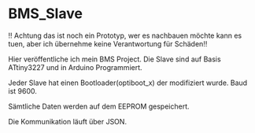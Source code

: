 # BMS_Slave
!! Achtung das ist noch ein Prototyp, wer es nachbauen möchte kann es tuen, aber ich übernehme keine Verantwortung für Schäden!! 

Hier veröffentliche ich mein BMS Project. Die Slave sind auf Basis ATtiny3227 und in Arduino Programmiert.

Jeder Slave hat einen Bootloader(optiboot_x) der modifiziert wurde. Baud ist 9600.

Sämtliche Daten werden auf dem EEPROM gespeichert.

Die Kommunikation läuft über JSON.

